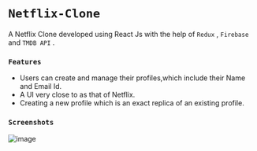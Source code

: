# `Netflix-Clone`
A Netflix Clone developed using React Js with the help of `Redux` , `Firebase` and `TMDB API` .

### `Features`
- Users can create and manage their profiles,which include their Name and Email Id.
- A UI very close to as that of Netflix.
- Creating a new profile which is an exact replica of an existing profile.

### `Screenshots`
![image](https://github.com/user-attachments/assets/405cc135-818c-4745-a2df-54ecf3fe92e0)

